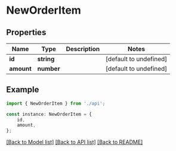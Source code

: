 # NewOrderItem


## Properties

Name | Type | Description | Notes
------------ | ------------- | ------------- | -------------
**id** | **string** |  | [default to undefined]
**amount** | **number** |  | [default to undefined]

## Example

```typescript
import { NewOrderItem } from './api';

const instance: NewOrderItem = {
    id,
    amount,
};
```

[[Back to Model list]](../README.md#documentation-for-models) [[Back to API list]](../README.md#documentation-for-api-endpoints) [[Back to README]](../README.md)
